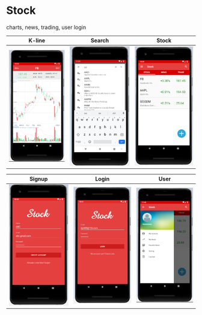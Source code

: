 # Stock
charts, news, trading, user login

| K-line | Search | Stock |
| ------------- | ------------- | ------------- |
| <img src="https://github.com/LintaoLu/Stock/blob/master/res/K-line.png" width="250"> | <img src="https://github.com/LintaoLu/Stock/blob/master/res/Search.png" width="250"> | <img src="https://github.com/LintaoLu/Stock/blob/master/res/stock.png" width="250"> |

| Signup | Login | User |
| ------------- | ------------- | ------------- |
| <img src="https://github.com/LintaoLu/Stock/blob/master/res/Signup.png" width="250"> | <img src="https://github.com/LintaoLu/Stock/blob/master/res/Login.png" width="250"> | <img src="https://github.com/LintaoLu/Stock/blob/master/res/user.png" width="250"> |
